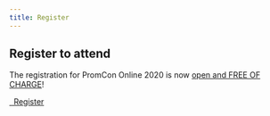 ```yaml
---
title: Register
---
```


## Register to attend

The registration for PromCon Online 2020 is now [open and FREE OF CHARGE](http://www.cvent.com/d/fnqd13/4W)!

<a class="btn btn-lg btn-default" href="http://www.cvent.com/d/fnqd13/4W" target="_blank" role="button">
  <i class="fa fa-briefcase"></i>&nbsp;&nbsp;Register
</a>
